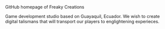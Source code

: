 GitHub homepage of Freaky Creations

Game development studio based on Guayaquil, Ecuador.
We wish to create digital talismans that will transport our players to englightening experieces.
